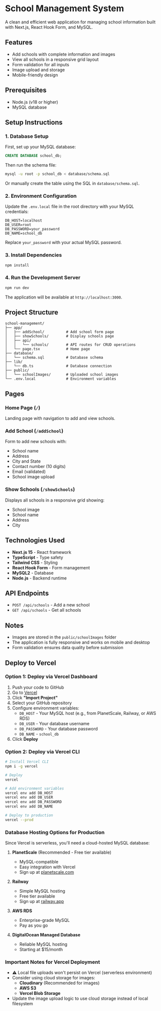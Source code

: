 # School Management System

A clean and efficient web application for managing school information built with Next.js, React Hook Form, and MySQL.

## Features

- Add schools with complete information and images
- View all schools in a responsive grid layout
- Form validation for all inputs
- Image upload and storage
- Mobile-friendly design

## Prerequisites

- Node.js (v18 or higher)
- MySQL database

## Setup Instructions

### 1. Database Setup

First, set up your MySQL database:

```sql
CREATE DATABASE school_db;
```

Then run the schema file:

```bash
mysql -u root -p school_db < database/schema.sql
```

Or manually create the table using the SQL in `database/schema.sql`.

### 2. Environment Configuration

Update the `.env.local` file in the root directory with your MySQL credentials:

```env
DB_HOST=localhost
DB_USER=root
DB_PASSWORD=your_password
DB_NAME=school_db
```

Replace `your_password` with your actual MySQL password.

### 3. Install Dependencies

```bash
npm install
```

### 4. Run the Development Server

```bash
npm run dev
```

The application will be available at `http://localhost:3000`.

## Project Structure

```
school-management/
├── app/
│   ├── addSchool/          # Add school form page
│   ├── showSchools/        # Display schools page
│   ├── api/
│   │   └── schools/        # API routes for CRUD operations
│   └── page.tsx            # Home page
├── database/
│   └── schema.sql          # Database schema
├── lib/
│   └── db.ts               # Database connection
├── public/
│   └── schoolImages/       # Uploaded school images
└── .env.local              # Environment variables
```

## Pages

### Home Page (`/`)
Landing page with navigation to add and view schools.

### Add School (`/addSchool`)
Form to add new schools with:
- School name
- Address
- City and State
- Contact number (10 digits)
- Email (validated)
- School image upload

### Show Schools (`/showSchools`)
Displays all schools in a responsive grid showing:
- School image
- School name
- Address
- City

## Technologies Used

- **Next.js 15** - React framework
- **TypeScript** - Type safety
- **Tailwind CSS** - Styling
- **React Hook Form** - Form management
- **MySQL2** - Database
- **Node.js** - Backend runtime

## API Endpoints

- `POST /api/schools` - Add a new school
- `GET /api/schools` - Get all schools

## Notes

- Images are stored in the `public/schoolImages` folder
- The application is fully responsive and works on mobile and desktop
- Form validation ensures data quality before submission

## Deploy to Vercel

### Option 1: Deploy via Vercel Dashboard

1. Push your code to GitHub
2. Go to [Vercel](https://vercel.com)
3. Click **"Import Project"**
4. Select your GitHub repository
5. Configure environment variables:
   - `DB_HOST` - Your MySQL host (e.g., from PlanetScale, Railway, or AWS RDS)
   - `DB_USER` - Your database username
   - `DB_PASSWORD` - Your database password
   - `DB_NAME` - `school_db`
6. Click **Deploy**

### Option 2: Deploy via Vercel CLI

```bash
# Install Vercel CLI
npm i -g vercel

# Deploy
vercel

# Add environment variables
vercel env add DB_HOST
vercel env add DB_USER
vercel env add DB_PASSWORD
vercel env add DB_NAME

# Deploy to production
vercel --prod
```

### Database Hosting Options for Production

Since Vercel is serverless, you'll need a cloud-hosted MySQL database:

1. **PlanetScale** (Recommended - Free tier available)
   - MySQL-compatible
   - Easy integration with Vercel
   - Sign up at [planetscale.com](https://planetscale.com)

2. **Railway**
   - Simple MySQL hosting
   - Free tier available
   - Sign up at [railway.app](https://railway.app)

3. **AWS RDS**
   - Enterprise-grade MySQL
   - Pay as you go

4. **DigitalOcean Managed Database**
   - Reliable MySQL hosting
   - Starting at $15/month

### Important Notes for Vercel Deployment

- ⚠️ Local file uploads won't persist on Vercel (serverless environment)
- Consider using cloud storage for images:
  - **Cloudinary** (Recommended for images)
  - **AWS S3**
  - **Vercel Blob Storage**
- Update the image upload logic to use cloud storage instead of local filesystem
